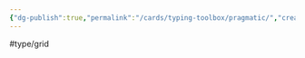 ```yaml
---
{"dg-publish":true,"permalink":"/cards/typing-toolbox/pragmatic/","created":"2023-04-14T15:07:32.705+02:00","updated":"2023-04-26T15:39:00.364+02:00"}
---
```


#type/grid  



<script src="https://utteranc.es/client.js"  
        repo="Heart4sides/Comment_Section"
        issue-term="pathname"
        theme="github-dark-orange"
        crossorigin="anonymous"
        async> 
</script>
